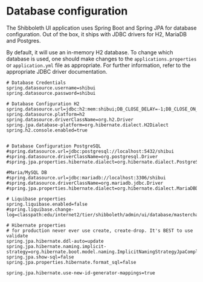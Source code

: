 # Database configuration

The Shibboleth UI application uses Spring Boot and Spring JPA for database configuration. Out of the box, it ships with
JDBC drivers for H2, MariaDB and Postgres.

By default, it will use an in-memory H2 database. To change which database is used, one should make changes to the
`applications.properties` or `application.yml` file as appropriate. For further information, refer to the appropriate
JDBC driver documentation.

```properties
# Database Credentials
spring.datasource.username=shibui
spring.datasource.password=shibui

# Database Configuration H2
spring.datasource.url=jdbc:h2:mem:shibui;DB_CLOSE_DELAY=-1;DB_CLOSE_ON_EXIT=FALSE
spring.datasource.platform=h2
spring.datasource.driverClassName=org.h2.Driver
spring.jpa.database-platform=org.hibernate.dialect.H2Dialect
spring.h2.console.enabled=true


# Database Configuration PostgreSQL
#spring.datasource.url=jdbc:postgresql://localhost:5432/shibui
#spring.datasource.driverClassName=org.postgresql.Driver
#spring.jpa.properties.hibernate.dialect=org.hibernate.dialect.PostgreSQLDialect

#Maria/MySQL DB
#spring.datasource.url=jdbc:mariadb://localhost:3306/shibui
#spring.datasource.driverClassName=org.mariadb.jdbc.Driver
#spring.jpa.properties.hibernate.dialect=org.hibernate.dialect.MariaDBDialect

# Liquibase properties
spring.liquibase.enabled=false
#spring.liquibase.change-log=classpath:edu/internet2/tier/shibboleth/admin/ui/database/masterchangelog.xml

# Hibernate properties
# for production never ever use create, create-drop. It's BEST to use validate
spring.jpa.hibernate.ddl-auto=update
spring.jpa.hibernate.naming.implicit-strategy=org.hibernate.boot.model.naming.ImplicitNamingStrategyJpaCompliantImpl
spring.jpa.show-sql=false
spring.jpa.properties.hibernate.format_sql=false

spring.jpa.hibernate.use-new-id-generator-mappings=true
```